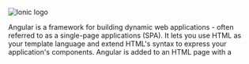![Ionic logo](https://raw.githubusercontent.com/magnus-thor/ca_course/cooper_challenge_AUT/images/angular-card.png)

Angular is a framework for building dynamic web applications - often referred to as a single-page applications (SPA). It lets you use HTML as your template language and extend HTML's syntax to express your application's components. Angular is added to an HTML page with a <script> tag.

Angular extends HTML attributes with Directives and binds data to HTML with Expressions. Data binding is an automatic way of updating the view whenever the model changes, as well as updating the model whenever the view changes.

The purpose of this chapter is to give you a basic understanding of the framework and provide you with a foundation to move on to more advanced techniques when working with Ionic.







+